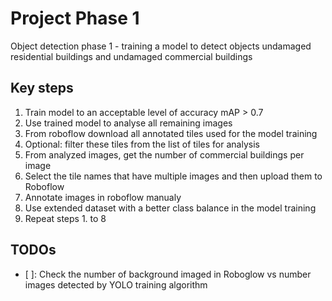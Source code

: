 
# Project Phase 1

Object detection phase 1 - training a model to detect objects undamaged residential buildings and undamaged commercial buildings

## Key steps

1. Train model to an acceptable level of accuracy mAP > 0.7
2. Use trained model to analyse all remaining images
3. From roboflow download all annotated tiles used for the model training
4. Optional: filter these tiles from the list of tiles for analysis
5. From analyzed images, get the number of commercial buildings per image
6. Select the tile names that have multiple images and then upload them to Roboflow
7. Annotate images in roboflow manualy
8. Use extended dataset with a better class balance in the model training
9. Repeat steps 1. to 8

## TODOs

- [ ]: Check the number of background imaged in Roboglow vs number images detected by YOLO training algorithm

